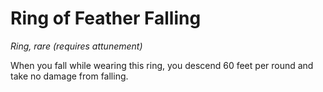 # Ring of Feather Falling 
_Ring, rare (requires attunement)_ 

When you fall while wearing this ring, you descend 60 feet per round and take no damage from falling. 
